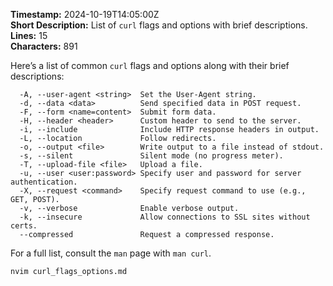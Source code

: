 **Timestamp:** 2024-10-19T14:05:00Z  
**Short Description:** List of `curl` flags and options with brief descriptions.  
**Lines:** 15  
**Characters:** 891  

Here’s a list of common `curl` flags and options along with their brief descriptions:

```
  -A, --user-agent <string>  Set the User-Agent string.
  -d, --data <data>          Send specified data in POST request.
  -F, --form <name=content>  Submit form data.
  -H, --header <header>      Custom header to send to the server.
  -i, --include              Include HTTP response headers in output.
  -L, --location             Follow redirects.
  -o, --output <file>        Write output to a file instead of stdout.
  -s, --silent               Silent mode (no progress meter).
  -T, --upload-file <file>   Upload a file.
  -u, --user <user:password> Specify user and password for server authentication.
  -X, --request <command>    Specify request command to use (e.g., GET, POST).
  -v, --verbose              Enable verbose output.
  -k, --insecure             Allow connections to SSL sites without certs.
  --compressed               Request a compressed response.
```

For a full list, consult the `man` page with `man curl`.

```bash
nvim curl_flags_options.md
```

